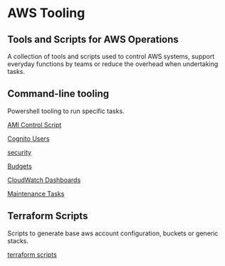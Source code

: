 # AWS Tooling

## Tools and Scripts for AWS Operations

A collection of tools and scripts used to control AWS systems, support everyday functions by teams or reduce the overhead when undertaking tasks.

## Command-line tooling

Powershell tooling to run specific tasks.

[AMI Control Script](scripts/ami_control/README.md)

[Cognito Users](scripts/cognito/README.md)

[security](scripts/security/README.md)

[Budgets](scripts/budgets/README.md)

[CloudWatch Dashboards](scripts/dashboards/README.md)

[Maintenance Tasks](scripts/maintenance/README.md)

## Terraform Scripts

Scripts to generate base aws account configuration, buckets or generic stacks.

[terraform scripts](./terraform/)